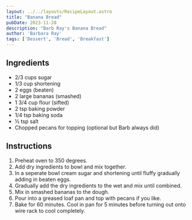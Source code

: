 ```yaml
---
layout: ../../layouts/RecipeLayout.astro
title: "Banana Bread"
pubDate: 2023-11-28
description: "Barb Ray's Banana Bread"
author: 'Barbara Ray'
tags: ['Dessert', 'Bread', 'Breakfast']
---
```


## Ingredients

* 2/3 cups sugar
* 1/3 cup shortening
* 2 eggs (beaten)
* 2 large bananas (smashed)
* 1 3/4 cup flour (sifted)
* 2 tsp baking powder
* 1/4 tsp baking soda
* ½ tsp salt
* Chopped pecans for topping (optional but Barb always did)

## Instructions

1. Preheat oven to 350 degrees.
2. Add dry ingredients to bowl and mix together.
3. In a seperate bowl cream sugar and shortening until fluffy gradually adding in beaten eggs.
4. Gradually add the dry ingredients to the wet and mix until combined.
5. Mix in smashed bananas to the dough.
6. Pour into a greased loaf pan and top with pecans if you like.
7. Bake for 60 minutes. Cool in pan for 5 minutes before turning out onto wire rack to cool completely.